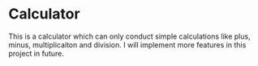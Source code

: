 # Calculator 
This is a calculator which can only conduct simple calculations like plus, minus, multiplicaiton and division. I will implement more features in this project in future.
